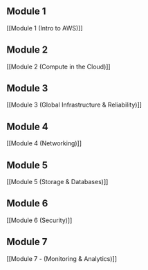 ## Module 1
[[Module 1 (Intro to AWS)]]
## Module 2
[[Module 2 (Compute in the Cloud)]]
## Module 3
[[Module 3 (Global Infrastructure & Reliability)]]
## Module 4
[[Module 4 (Networking)]]
## Module 5
[[Module 5 (Storage & Databases)]]
## Module 6
[[Module 6 (Security)]]
## Module 7
[[Module 7 - (Monitoring & Analytics)]]

